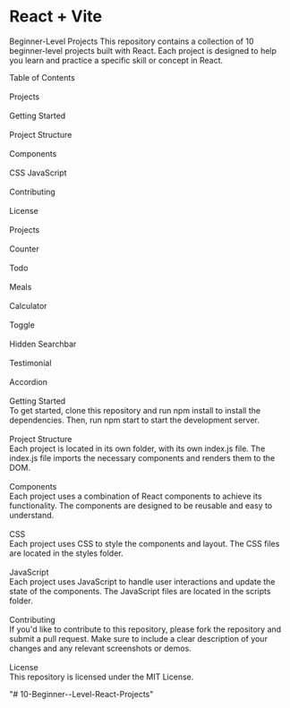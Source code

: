 # React + Vite

Beginner-Level Projects
This repository contains a collection of 10 beginner-level projects built with React. Each project is designed to help you learn and practice a specific skill or concept in React.

Table of Contents
<br>
<br>
Projects
<br>
<br>
Getting Started
<br>
<br>
Project Structure
<br>
<br>
Components
<br>
<br>
CSS
JavaScript
<br>
<br>
Contributing
<br>
<br>
License
<br>
<br>
Projects<br>
<br>
Counter<br>
<br>
Todo<br>
<br>
Meals<br>
<br>
Calculator<br>
<br>
Toggle<br>
<br>
Hidden Searchbar<br>
<br>
Testimonial<br>
<br>
Accordion<br>
<br>
Getting Started<br>
To get started, clone this repository and run npm install to install the dependencies. Then, run npm start to start the development server.
<br>
<br>
Project Structure<br>
Each project is located in its own folder, with its own index.js file. The index.js file imports the necessary components and renders them to the DOM.
<br>
<br>
Components<br>
Each project uses a combination of React components to achieve its functionality. The components are designed to be reusable and easy to understand.
<br>
<br>
CSS<br>
Each project uses CSS to style the components and layout. The CSS files are located in the styles folder.
<br>
<br>
JavaScript<br>
Each project uses JavaScript to handle user interactions and update the state of the components. The JavaScript files are located in the scripts folder.
<br>
<br>
Contributing<br>
If you'd like to contribute to this repository, please fork the repository and submit a pull request. Make sure to include a clear description of your changes and any relevant screenshots or demos.
<br>
<br>
License<br>
This repository is licensed under the MIT License.





"# 10-Beginner--Level-React-Projects" 
